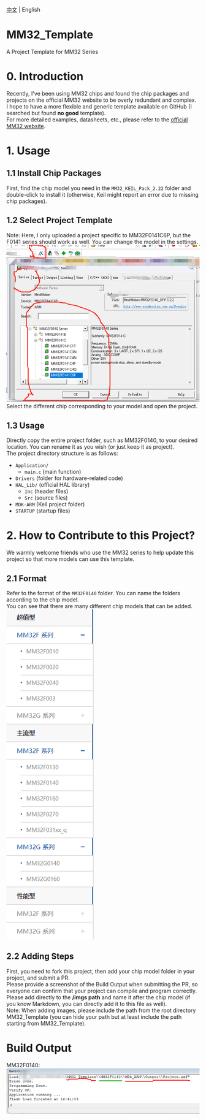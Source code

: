 [中文](README.md) | English
# MM32_Template
A Project Template for MM32 Series

# 0. Introduction
Recently, I've been using MM32 chips and found the chip packages and projects on the official MM32 website to be overly redundant and complex.<br>
I hope to have a more flexible and generic template available on GitHub (I searched but found **no good** template).<br>
For more detailed examples, datasheets, etc., please refer to the [official MM32 website](https://www.mindmotion.com.cn/products/mm32mcu/).

# 1. Usage
## 1.1 Install Chip Packages
First, find the chip model you need in the `MM32_KEIL_Pack_2.22` folder and double-click to install it (otherwise, Keil might report an error due to missing chip packages).<br>

## 1.2 Select Project Template
Note: Here, I only uploaded a project specific to MM32F0141C6P, but the F0141 series should work as well. You can change the model in the settings.<br>
![Change Chip Model through Settings](/imgs/1.png)<br>
Select the different chip corresponding to your model and open the project.<br>

## 1.3 Usage
Directly copy the entire project folder, such as MM32F0140, to your desired location. You can rename it as you wish (or just keep it as project).<br>
The project directory structure is as follows:<br>
- `Application/`
  - `main.c` (main function)
- `Drivers` (folder for hardware-related code)
- `HAL_Lib/` (official HAL library)
  - `Inc` (header files)
  - `Src` (source files)
- `MDK-ARM` (Keil project folder)
- `STARTUP` (startup files)

# 2. How to Contribute to this Project?
We warmly welcome friends who use the MM32 series to help update this project so that more models can use this template.<br>

## 2.1 Format
Refer to the format of the `MM32F0140` folder. You can name the folders according to the chip model.<br>
You can see that there are many different chip models that can be added.<br>
![Different Chip Models](/imgs/2.png)<br>

## 2.2 Adding Steps
First, you need to fork this project, then add your chip model folder in your project, and submit a PR.<br>
Please provide a screenshot of the Build Output when submitting the PR, so everyone can confirm that your project can compile and program correctly.<br>
Please add directly to the **/imgs path** and name it after the chip model (if you know Markdown, you can directly add it to this file as well).<br>
Note: When adding images, please include the path from the root directory MM32_Template (you can hide your path but at least include the path starting from MM32_Template).<br>

# Build Output
MM32F0140:<br>
![MM32F0140](/imgs/MM32F0140.jpg)<br>
